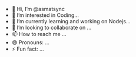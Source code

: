 - 👋 Hi, I’m @asmatsync
- 👀 I’m interested in Coding...
- 🌱 I’m currently learning and working on Nodejs...
- 💞️ I’m looking to collaborate on ...
- 📫 How to reach me ...
- 😄 Pronouns: ...
- ⚡ Fun fact: ...

<!---
asmatsync/asmatsync is a ✨ special ✨ repository because its `README.md` (this file) appears on your GitHub profile.
You can click the Preview link to take a look at your changes.
--->
